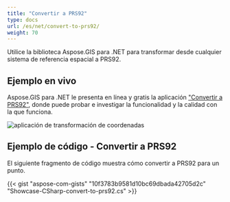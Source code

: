 ```yaml
---
title: "Convertir a PRS92"
type: docs
url: /es/net/convert-to-prs92/
weight: 70
---
```


Utilice la biblioteca Aspose.GIS para .NET para transformar desde cualquier sistema de referencia espacial a PRS92.

## **Ejemplo en vivo**

Aspose.GIS para .NET le presenta en línea y gratis la aplicación ["Convertir a PRS92"](https://products.aspose.app/gis/transformation/convert-to-prs92), donde puede probar e investigar la funcionalidad y la calidad con la que funciona.

![aplicación de transformación de coordenadas](transform-coordinates.png)

## **Ejemplo de código - Convertir a PRS92**

El siguiente fragmento de código muestra cómo convertir a PRS92 para un punto.

{{< gist "aspose-com-gists" "10f3783b9581d10bc69dbada42705d2c" "Showcase-CSharp-convert-to-prs92.cs" >}}
